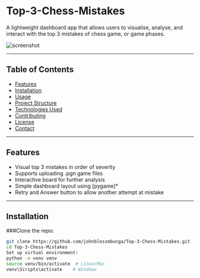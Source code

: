 # Top-3-Chess-Mistakes

A lightweight dashboard app that allows users to visualise, analyse, and  interact with  the top 3 mistakes of chess game, or game phases. 

![screenshot](assets/screenshot.png)

---

## Table of Contents

- [Features](#features)
- [Installation](#installation)
- [Usage](#usage)
- [Project Structure](#project-structure)
- [Technologies Used](#technologies-used)
- [Contributing](#contributing)
- [License](#license)
- [Contact](#contact)

---

## Features

- Visual top 3 mistakes in order of severity
- Supports uploading .pgn game files
- Interactive board for further analysis
- Simple dashboard layout using [pygame]*
- Retry and Answer button to allow another attempt at mistake



---

## Installation

###Clone the repo:
```bash
git clone https://github.com/johnblessmbunga/Top-3-Chess-Mistakes.git
cd Top-3-Chess-Mistakes
Set up virtual environment:
python -m venv venv
source venv/bin/activate  # Linux/Mac
venv\Scripts\activate    # Windows

